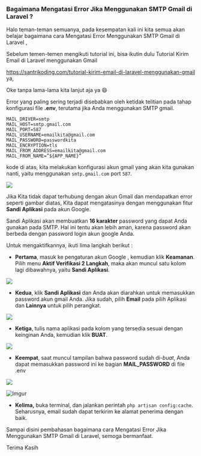 

<h3>Bagaimana Mengatasi Error Jika Menggunakan SMTP Gmail di Laravel ?</h3>

Halo teman-teman semuanya, pada kesempatan kali ini kita semua akan belajar bagaimana cara Mengatasi Error  Menggunakan SMTP Gmail di Laravel ,

Sebelum temen-temen mengikuti tutorial ini, bisa ikutin dulu Tutorial Kirim Email di Laravel menggunakan Gmail

 https://santrikoding.com/tutorial-kirim-email-di-laravel-menggunakan-gmail  ya, 



Oke tanpa lama-lama kita lanjut aja ya :smile:

Error yang paling sering terjadi disebabkan oleh ketidak telitian pada tahap konfigurasi file **.env**, terutama jika Anda menggunakan SMTP gmail.



```
MAIL_DRIVER=smtp
MAIL_HOST=smtp.gmail.com
MAIL_PORT=587
MAIL_USERNAME=emailkita@gmail.com
MAIL_PASSWORD=passwordkita
MAIL_ENCRYPTION=tls
MAIL_FROM_ADDRESS=emailkita@gmail.com
MAIL_FROM_NAME=”${APP_NAME}”
```

kode di atas, kita melakukan konfigurasi akun gmail yang akan kita gunakan nanti, yaitu menggunakan `smtp.gmail.com` port `587`.



![](https://i.imgur.com/kjxl0lV.png)



Jika Kita tidak dapat terhubung dengan akun Gmail dan mendapatkan error seperti gambar diatas, Kita dapat mengatasinya dengan menggunakan fitur **Sandi Aplikasi** pada akun Google.



Sandi Aplikasi akan membuatkan **16 karakter** password yang dapat Anda gunakan pada SMTP. Hal ini tentu akan lebih aman, karena password akan berbeda dengan password login akun google Anda.

Untuk mengaktifkannya, ikuti lima langkah berikut :



* **Pertama**, masuk ke pengaturan akun Google , kemudian klik **Keamanan**. Pilih menu **Aktif Verifikasi 2 Langkah**, maka akan muncul satu kolom lagi dibawahnya, yaitu **Sandi Aplikasi**.



![](https://i.imgur.com/n4ehQfy.png)

* **Kedua**, klik **Sandi Aplikasi** dan Anda akan diarahkan untuk memasukkan password akun gmail Anda. Jika sudah, pilih **Email** pada pilih Aplikasi dan **Lainnya** untuk pilih perangkat.

![](https://i.imgur.com/6IcvKef.png)



* **Ketiga**, tulis nama aplikasi pada kolom yang tersedia sesuai dengan keinginan Anda, kemudian klik **BUAT**.

![](https://i.imgur.com/s8FhZ2v.png)



* **Keempat**, saat muncul tampilan bahwa password sudah di-*buat*, Anda dapat memasukkan password ini ke bagian **MAIL_PASSWORD** di file .env

  

![](https://i.imgur.com/ioVqto1.png)



![Imgur](https://i.imgur.com/o9COtjp.png)

* **Kelima,** buka terminal, dan jalankan perintah `php artisan config:cache`. Seharusnya, email sudah dapat terkirim ke alamat penerima dengan baik.

Sampai disini pembahasan bagaimana cara Mengatasi Error Jika Menggunakan SMTP Gmail di Laravel,  semoga bermanfaat.



Terima Kasih